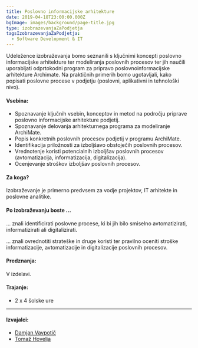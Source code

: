 ```yaml
---
title: Poslovno informacijske arhitekture
date: 2019-04-18T23:00:00.000Z
bgImage: images/background/page-title.jpg
type: izobrazevanjaZaPodjetja
tagsIzobrazevanjaZaPodjetja:
  - Software Development & IT
---
```

Udeležence izobraževanja bomo seznanili s ključnimi koncepti poslovno informacijske arhitekture ter modeliranja poslovnih procesov ter jih naučili uporabljati odprtokodni program za pripravo poslovnoinformacijske arhitekture Archimate. Na praktičnih primerih bomo ugotavljali, kako popisati poslovne procese v podjetju (poslovni, aplikativni in tehnološki nivo). 

#### Vsebina:

* Spoznavanje ključnih vsebin, konceptov in metod na področju priprave poslovno informacijske arhitekture podjetij.
* Spoznavanje delovanja arhitekturnega programa za modeliranje ArchiMate.
* Popis konkretnih poslovnih procesov podjetij v programu ArchiMate.
* Identifikacija priložnosti za izboljšavo obstoječih poslovnih procesov.
* Vrednotenje koristi potencialnih izboljšav poslovnih procesov (avtomatizacija, informatizacija, digitalizacija).
* Ocenjevanje stroškov izboljšav poslovnih procesov.

#### Za koga?

Izobraževanje je primerno predvsem za vodje projektov, IT arhitekte in poslovne analitike.

#### Po izobraževanju boste ...

... znali identificirati poslovne procese, ki bi jih bilo smiselno avtomatizirati, informatizirati ali digitalizirati.

... znali ovrednotiti strateške in druge koristi ter pravilno oceniti stroške informatizacije, avtomatizacije in digitalizacije poslovnih procesov.

#### Predznanja:

V izdelavi.

#### Trajanje:

* 2 x 4 šolske ure

- - -

#### Izvajalci:

* [Damjan Vavpotič](/izvajalci/damjan-vavpotic/)
* [Tomaž Hovelja](https://www.fri.uni-lj.si/sl/o-fakulteti/osebje/tomaz-hovelja)
